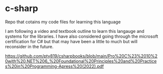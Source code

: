 # c-sharp
Repo that cotains my code files for learning this language



I am following a video and textbook outline to learn this langauge and systems for the libraries. I have also considered going through the microsoft certification for C# but that may have been a little to much but will reconsider in the future.

https://github.com/pty819/csharpbooks/blob/main/Pro%20C%23%2010%20with%20.NET%206_%20Foundational%20Principles%20and%20Practices%20in%20Programming-Apress%20(2022).pdf